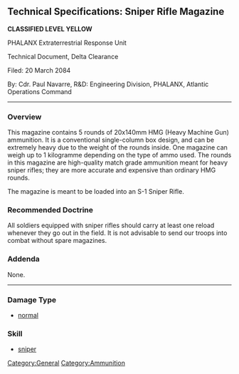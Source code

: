 ## Technical Specifications: Sniper Rifle Magazine

**CLASSIFIED LEVEL YELLOW**

PHALANX Extraterrestrial Response Unit

Technical Document, Delta Clearance

Filed: 20 March 2084

By: Cdr. Paul Navarre, R&D: Engineering Division, PHALANX, Atlantic
Operations Command

------------------------------------------------------------------------

### Overview

This magazine contains 5 rounds of 20x140mm HMG (Heavy Machine Gun)
ammunition. It is a conventional single-column box design, and can be
extremely heavy due to the weight of the rounds inside. One magazine can
weigh up to 1 kilogramme depending on the type of ammo used. The rounds
in this magazine are high-quality match grade ammunition meant for heavy
sniper rifles; they are more accurate and expensive than ordinary HMG
rounds.

The magazine is meant to be loaded into an S-1 Sniper Rifle.

### Recommended Doctrine

All soldiers equipped with sniper rifles should carry at least one
reload whenever they go out in the field. It is not advisable to send
our troops into combat without spare magazines.

### Addenda

None.

------------------------------------------------------------------------

### Damage Type

- [normal](Damage/normal "wikilink")

### Skill

- [sniper](Skills/sniper "wikilink")

[Category:General](Category:General "wikilink")
[Category:Ammunition](Category:Ammunition "wikilink")